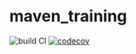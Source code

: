 # maven_training
![build CI](https://github.com/Bonheur-ANGO/maven_training/actions/workflows/build.yml/badge.svg)
[![codecov](https://codecov.io/gh/Bonheur-ANGO/maven_training/branch/main/graph/badge.svg)](https://codecov.io/gh/Bonheur-ANGO/maven_training)
